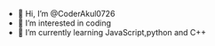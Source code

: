 - 👋 Hi, I’m @CoderAkul0726
- 👀 I’m interested in coding
- 🌱 I’m currently learning JavaScript,python and C++

<!---
CoderAkul0726/CoderAkul0726 is a ✨ special ✨ repository because its `README.md` (this file) appears on your GitHub profile.
You can click the Preview link to take a look at your changes.
--->
